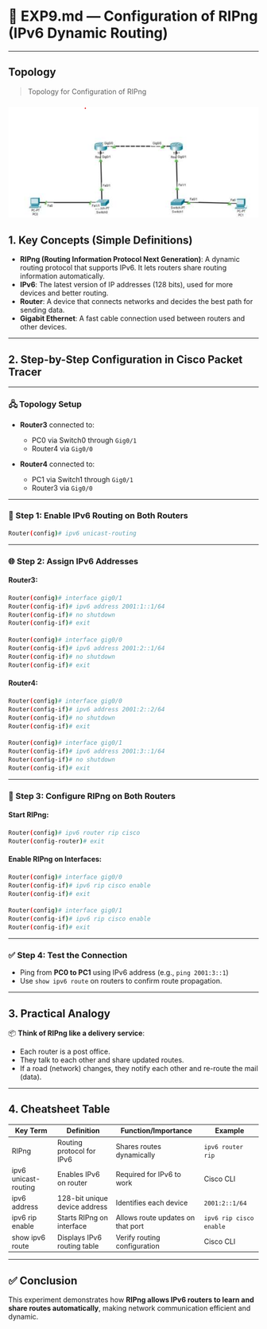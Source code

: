
# 📄 EXP9.md — Configuration of RIPng (IPv6 Dynamic Routing)

---
## Topology
> Topology for Configuration of RIPng

### ![Topology](./assets/IPV6%20exp9.png)

## 1. Key Concepts (Simple Definitions)

- **RIPng (Routing Information Protocol Next Generation)**: A dynamic routing protocol that supports IPv6. It lets routers share routing information automatically.
- **IPv6**: The latest version of IP addresses (128 bits), used for more devices and better routing.
- **Router**: A device that connects networks and decides the best path for sending data.
- **Gigabit Ethernet**: A fast cable connection used between routers and other devices.

---

## 2. Step-by-Step Configuration in Cisco Packet Tracer

---

### 🖧 Topology Setup
- **Router3** connected to:
  - PC0 via Switch0 through `Gig0/1`
  - Router4 via `Gig0/0`

- **Router4** connected to:
  - PC1 via Switch1 through `Gig0/1`
  - Router3 via `Gig0/0`

---

### 🔧 Step 1: Enable IPv6 Routing on Both Routers

```bash
Router(config)# ipv6 unicast-routing
```

---

### 🌐 Step 2: Assign IPv6 Addresses

#### Router3:
```bash
Router(config)# interface gig0/1
Router(config-if)# ipv6 address 2001:1::1/64
Router(config-if)# no shutdown
Router(config-if)# exit

Router(config)# interface gig0/0
Router(config-if)# ipv6 address 2001:2::1/64
Router(config-if)# no shutdown
Router(config-if)# exit
```

#### Router4:
```bash
Router(config)# interface gig0/0
Router(config-if)# ipv6 address 2001:2::2/64
Router(config-if)# no shutdown
Router(config-if)# exit

Router(config)# interface gig0/1
Router(config-if)# ipv6 address 2001:3::1/64
Router(config-if)# no shutdown
Router(config-if)# exit
```

---

### 🔄 Step 3: Configure RIPng on Both Routers

#### Start RIPng:
```bash
Router(config)# ipv6 router rip cisco
Router(config-router)# exit
```

#### Enable RIPng on Interfaces:

```bash
Router(config)# interface gig0/0
Router(config-if)# ipv6 rip cisco enable
Router(config-if)# exit

Router(config)# interface gig0/1
Router(config-if)# ipv6 rip cisco enable
Router(config-if)# exit
```

---

### ✅ Step 4: Test the Connection

- Ping from **PC0 to PC1** using IPv6 address (e.g., `ping 2001:3::1`)
- Use `show ipv6 route` on routers to confirm route propagation.

---

## 3. Practical Analogy

📦 **Think of RIPng like a delivery service**:
- Each router is a post office.
- They talk to each other and share updated routes.
- If a road (network) changes, they notify each other and re-route the mail (data).

---

## 4. Cheatsheet Table

| Key Term           | Definition                          | Function/Importance                   | Example              |
|--------------------|-------------------------------------|----------------------------------------|----------------------|
| RIPng              | Routing protocol for IPv6           | Shares routes dynamically              | `ipv6 router rip`    |
| ipv6 unicast-routing | Enables IPv6 on router             | Required for IPv6 to work              | Cisco CLI            |
| ipv6 address       | 128-bit unique device address       | Identifies each device                 | `2001:2::1/64`       |
| ipv6 rip enable    | Starts RIPng on interface           | Allows route updates on that port      | `ipv6 rip cisco enable` |
| show ipv6 route    | Displays IPv6 routing table         | Verify routing configuration           | Cisco CLI            |

---

## ✅ Conclusion

This experiment demonstrates how **RIPng allows IPv6 routers to learn and share routes automatically**, making network communication efficient and dynamic.

